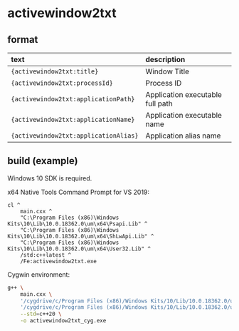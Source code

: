 # activewindow2txt

## format

| text                                  | description                      |
|:--------------------------------------|:---------------------------------|
| `{activewindow2txt:title}`            | Window Title                     |
| `{activewindow2txt:processId}`        | Process ID                       |
| `{activewindow2txt:applicationPath}`  | Application executable full path |
| `{activewindow2txt:applicationName}`  | Application executable name      |
| `{activewindow2txt:applicationAlias}` | Application alias name           |

## build (example)

Windows 10 SDK is required.


x64 Native Tools Command Prompt for VS 2019:

```
cl ^
	main.cxx ^
	"C:\Program Files (x86)\Windows Kits\10\Lib\10.0.18362.0\um\x64\Psapi.Lib" ^
	"C:\Program Files (x86)\Windows Kits\10\Lib\10.0.18362.0\um\x64\ShLwApi.Lib" ^
	"C:\Program Files (x86)\Windows Kits\10\Lib\10.0.18362.0\um\x64\User32.Lib" ^
	/std:c++latest ^
	/Fe:activewindow2txt.exe
```


Cygwin environment:

```bash
g++ \
	main.cxx \
	'/cygdrive/c/Program Files (x86)/Windows Kits/10/Lib/10.0.18362.0/um/x64/Psapi.Lib' \
	'/cygdrive/c/Program Files (x86)/Windows Kits/10/Lib/10.0.18362.0/um/x64/ShLwApi.Lib' \
	--std=c++20 \
	-o activewindow2txt_cyg.exe
```

